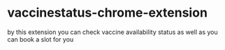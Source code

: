 # vaccinestatus-chrome-extension
by this extension you can check vaccine availability  status as well as you can book a slot for you

